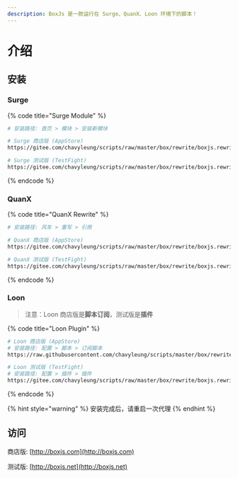 ```yaml
---
description: BoxJs 是一款运行在 Surge、QuanX、Loon 环境下的脚本！
---
```


# 介绍

## 安装

### Surge

{% code title="Surge Module" %}
```bash
# 安装路径: 首页 > 模块 > 安装新模块

# Surge 商店版 (AppStore)
https://gitee.com/chavyleung/scripts/raw/master/box/rewrite/boxjs.rewrite.surge.sgmodule

# Surge 测试版 (TestFight)
https://gitee.com/chavyleung/scripts/raw/master/box/rewrite/boxjs.rewrite.surge.tf.sgmodule

```
{% endcode %}

### QuanX

{% code title="QuanX Rewrite" %}
```bash
# 安装路径: 风车 > 重写 > 引用

# QuanX 商店版 (AppStore)
https://gitee.com/chavyleung/scripts/raw/master/box/rewrite/boxjs.rewrite.quanx.conf

# QuanX 测试版 (TestFight)
https://gitee.com/chavyleung/scripts/raw/master/box/rewrite/boxjs.rewrite.quanx.tf.conf

```
{% endcode %}

### Loon

> 注意：Loon 商店版是**脚本订阅**，测试版是**插件**

{% code title="Loon Plugin" %}
```bash
# Loon 商店版 (AppStore)
# 安装路径: 配置 > 脚本 > 订阅脚本
https://raw.githubusercontent.com/chavyleung/scripts/master/box/rewrite/boxjs.rewrite.loon.conf

# Loon 测试版 (TestFight)
# 安装路径: 配置 > 插件 > 插件
https://gitee.com/chavyleung/scripts/raw/master/box/rewrite/boxjs.rewrite.loon.tf.plugin

```
{% endcode %}

{% hint style="warning" %}
 安装完成后，请重启一次代理 
{% endhint %}

## 访问

商店版: [http://boxjs.com](http://boxjs.com)

测试版: [http://boxjs.net](http://boxjs.net)

